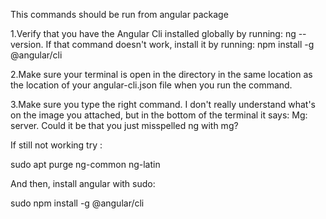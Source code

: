 This commands should be run from angular package

1.Verify that you have the Angular Cli installed globally by running: ng --version.
If that command doesn't work, install it by running: npm install -g @angular/cli

2.Make sure your terminal is open in the directory in the same location as the location of your angular-cli.json file when you run the command.

3.Make sure you type the right command. I don't really understand what's on the image you attached,
but in the bottom of the terminal it says: Mg: server. Could it be that you just misspelled ng with mg?

If still not working try :

sudo apt purge ng-common ng-latin

And then, install angular with sudo:

sudo npm install -g @angular/cli

